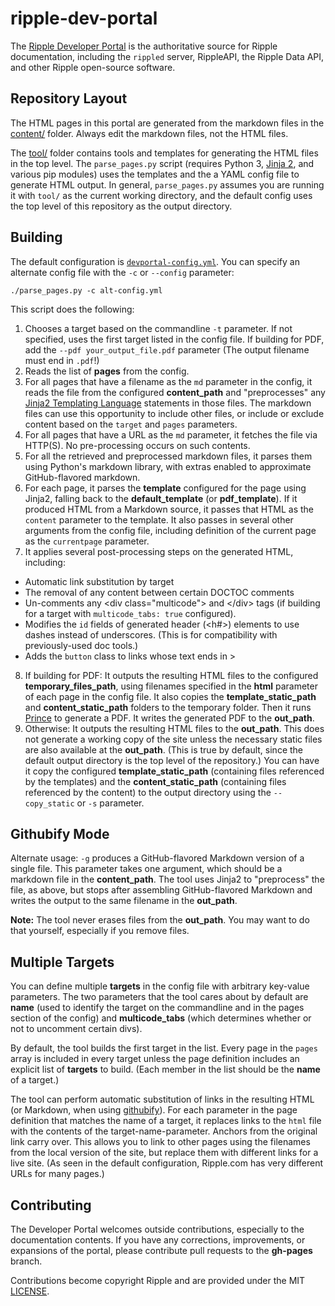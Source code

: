 ripple-dev-portal
=================

The [Ripple Developer Portal](https://dev.ripple.com) is the authoritative source for Ripple documentation, including the `rippled` server, RippleAPI, the Ripple Data API, and other Ripple open-source software.


Repository Layout
-----------------

The HTML pages in this portal are generated from the markdown files in the [content/](content/) folder. Always edit the markdown files, not the HTML files.

The [tool/](tool/) folder contains tools and templates for generating the HTML files in the top level. The `parse_pages.py` script (requires Python 3, [Jinja 2](http://jinja.pocoo.org/), and various pip modules) uses the templates and the a YAML config file to generate HTML output. In general, `parse_pages.py` assumes you are running it with `tool/` as the current working directory, and the default config uses the top level of this repository as the output directory.

Building
--------

The default configuration is [`devportal-config.yml`](tool/devportal-config.yml). You can specify an alternate config file with the `-c` or `--config` parameter:

`./parse_pages.py -c alt-config.yml`

This script does the following:

1. Chooses a target based on the commandline `-t` parameter. If not specified, uses the first target listed in the config file. If building for PDF, add the `--pdf your_output_file.pdf` parameter (The output filename must end in `.pdf`!)
2. Reads the list of **pages** from the config.
3. For all pages that have a filename as the `md` parameter in the config, it reads the file from the configured **content_path** and "preprocesses" any [Jinja2 Templating Language](http://jinja.pocoo.org/docs/dev/templates/) statements in those files. The markdown files can use this opportunity to include other files, or include or exclude content based on the `target` and `pages` parameters.
4. For all pages that have a URL as the `md` parameter, it fetches the file via HTTP(S). No pre-processing occurs on such contents.
5. For all the retrieved and preprocessed markdown files, it parses them using Python's markdown library, with extras enabled to approximate GitHub-flavored markdown.
6. For each page, it parses the **template** configured for the page using Jinja2, falling back to the **default_template** (or **pdf_template**). If it produced HTML from a Markdown source, it passes that HTML as the `content` parameter to the template. It also passes in several other arguments from the config file, including definition of the current page as the `currentpage` parameter.
7. It applies several post-processing steps on the generated HTML, including:
  * Automatic link substitution by target
  * The removal of any content between certain DOCTOC comments
  * Un-comments any &lt;div class="multicode"&gt; and &lt;/div&gt; tags (if building for a target with `multicode_tabs: true` configured).
  * Modifies the `id` fields of generated header (&lt;h#&gt;) elements to use dashes instead of underscores. (This is for compatibility with previously-used doc tools.)
  * Adds the `button` class to links whose text ends in &gt;
8. If building for PDF: It outputs the resulting HTML files to the configured **temporary_files_path**, using filenames specified in the **html** parameter of each page in the config file. It also copies the **template_static_path** and **content_static_path** folders to the temporary folder. Then it runs [Prince](http://www.princexml.com/) to generate a PDF. It writes the generated PDF to the **out_path**.
9. Otherwise: It outputs the resulting HTML files to the **out_path**. This does not generate a working copy of the site unless the necessary static files are also available at the **out_path**. (This is true by default, since the default output directory is the top level of the repository.) You can have it copy the configured **template_static_path** (containing files referenced by the templates) and the **content_static_path** (containing files referenced by the content) to the output directory using the `--copy_static` or `-s` parameter.


Githubify Mode
--------------

Alternate usage: `-g` produces a GitHub-flavored Markdown version of a single file. This parameter takes one argument, which should be a markdown file in the **content_path**. The tool uses Jinja2 to "preprocess" the file, as above, but stops after assembling GitHub-flavored Markdown and writes the output to the same filename in the **out_path**.

**Note:** The tool never erases files from the **out_path**. You may want to do that yourself, especially if you remove files.


Multiple Targets
----------------

You can define multiple **targets** in the config file with arbitrary key-value parameters. The two parameters that the tool cares about by default are **name** (used to identify the target on the commandline and in the pages section of the config) and **multicode_tabs** (which determines whether or not to uncomment certain divs).

By default, the tool builds the first target in the list. Every page in the `pages` array is included in every target unless the page definition includes an explicit list of **targets** to build. (Each member in the list should be the **name** of a target.)

The tool can perform automatic substitution of links in the resulting HTML (or Markdown, when using [githubify](#githubify-mode)). For each parameter in the page definition that matches the name of a target, it replaces links to the `html` file with the contents of the target-name-parameter. Anchors from the original link carry over. This allows you to link to other pages using the filenames from the local version of the site, but replace them with different links for a live site. (As seen in the default configuration, Ripple.com has very different URLs for many pages.)


Contributing
------------

The Developer Portal welcomes outside contributions, especially to the documentation contents. If you have any corrections, improvements, or expansions of the portal, please contribute pull requests to the **gh-pages** branch.

Contributions become copyright Ripple and are provided under the MIT [LICENSE](LICENSE).

